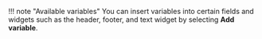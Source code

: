 !!! note "Available variables"
    You can insert variables into certain fields and widgets such as the header, footer, and text widget by selecting **Add variable**.